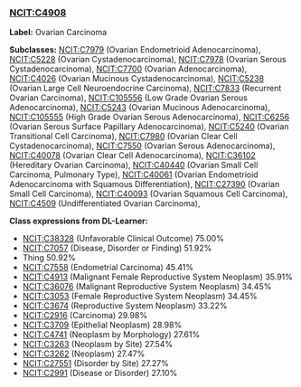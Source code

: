 
### [NCIT:C4908](http://purl.obolibrary.org/obo/NCIT_C4908)
**Label:** Ovarian Carcinoma

**Subclasses:** [NCIT:C7979](http://purl.obolibrary.org/obo/NCIT_C7979) (Ovarian Endometrioid Adenocarcinoma), [NCIT:C5228](http://purl.obolibrary.org/obo/NCIT_C5228) (Ovarian Cystadenocarcinoma), [NCIT:C7978](http://purl.obolibrary.org/obo/NCIT_C7978) (Ovarian Serous Cystadenocarcinoma), [NCIT:C7700](http://purl.obolibrary.org/obo/NCIT_C7700) (Ovarian Adenocarcinoma), [NCIT:C4026](http://purl.obolibrary.org/obo/NCIT_C4026) (Ovarian Mucinous Cystadenocarcinoma), [NCIT:C5238](http://purl.obolibrary.org/obo/NCIT_C5238) (Ovarian Large Cell Neuroendocrine Carcinoma), [NCIT:C7833](http://purl.obolibrary.org/obo/NCIT_C7833) (Recurrent Ovarian Carcinoma), [NCIT:C105556](http://purl.obolibrary.org/obo/NCIT_C105556) (Low Grade Ovarian Serous Adenocarcinoma), [NCIT:C5243](http://purl.obolibrary.org/obo/NCIT_C5243) (Ovarian Mucinous Adenocarcinoma), [NCIT:C105555](http://purl.obolibrary.org/obo/NCIT_C105555) (High Grade Ovarian Serous Adenocarcinoma), [NCIT:C6256](http://purl.obolibrary.org/obo/NCIT_C6256) (Ovarian Serous Surface Papillary Adenocarcinoma), [NCIT:C5240](http://purl.obolibrary.org/obo/NCIT_C5240) (Ovarian Transitional Cell Carcinoma), [NCIT:C7980](http://purl.obolibrary.org/obo/NCIT_C7980) (Ovarian Clear Cell Cystadenocarcinoma), [NCIT:C7550](http://purl.obolibrary.org/obo/NCIT_C7550) (Ovarian Serous Adenocarcinoma), [NCIT:C40078](http://purl.obolibrary.org/obo/NCIT_C40078) (Ovarian Clear Cell Adenocarcinoma), [NCIT:C36102](http://purl.obolibrary.org/obo/NCIT_C36102) (Hereditary Ovarian Carcinoma), [NCIT:C40440](http://purl.obolibrary.org/obo/NCIT_C40440) (Ovarian Small Cell Carcinoma, Pulmonary Type), [NCIT:C40061](http://purl.obolibrary.org/obo/NCIT_C40061) (Ovarian Endometrioid Adenocarcinoma with Squamous Differentiation), [NCIT:C27390](http://purl.obolibrary.org/obo/NCIT_C27390) (Ovarian Small Cell Carcinoma), [NCIT:C40093](http://purl.obolibrary.org/obo/NCIT_C40093) (Ovarian Squamous Cell Carcinoma), [NCIT:C4509](http://purl.obolibrary.org/obo/NCIT_C4509) (Undifferentiated Ovarian Carcinoma), 

**Class expressions from DL-Learner:**

- [NCIT:C38328](http://purl.obolibrary.org/obo/NCIT_C38328) (Unfavorable Clinical Outcome) 75.00%
- [NCIT:C7057](http://purl.obolibrary.org/obo/NCIT_C7057) (Disease, Disorder or Finding) 51.92%
- Thing 50.92%
- [NCIT:C7558](http://purl.obolibrary.org/obo/NCIT_C7558) (Endometrial Carcinoma) 45.41%
- [NCIT:C4913](http://purl.obolibrary.org/obo/NCIT_C4913) (Malignant Female Reproductive System Neoplasm) 35.91%
- [NCIT:C36076](http://purl.obolibrary.org/obo/NCIT_C36076) (Malignant Reproductive System Neoplasm) 34.45%
- [NCIT:C3053](http://purl.obolibrary.org/obo/NCIT_C3053) (Female Reproductive System Neoplasm) 34.45%
- [NCIT:C3674](http://purl.obolibrary.org/obo/NCIT_C3674) (Reproductive System Neoplasm) 33.22%
- [NCIT:C2916](http://purl.obolibrary.org/obo/NCIT_C2916) (Carcinoma) 29.98%
- [NCIT:C3709](http://purl.obolibrary.org/obo/NCIT_C3709) (Epithelial Neoplasm) 28.98%
- [NCIT:C4741](http://purl.obolibrary.org/obo/NCIT_C4741) (Neoplasm by Morphology) 27.61%
- [NCIT:C3263](http://purl.obolibrary.org/obo/NCIT_C3263) (Neoplasm by Site) 27.54%
- [NCIT:C3262](http://purl.obolibrary.org/obo/NCIT_C3262) (Neoplasm) 27.47%
- [NCIT:C27551](http://purl.obolibrary.org/obo/NCIT_C27551) (Disorder by Site) 27.27%
- [NCIT:C2991](http://purl.obolibrary.org/obo/NCIT_C2991) (Disease or Disorder) 27.10%


